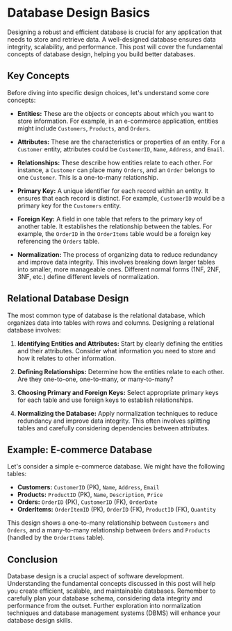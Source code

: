 # Database Design Basics

Designing a robust and efficient database is crucial for any application that needs to store and retrieve data.  A well-designed database ensures data integrity, scalability, and performance. This post will cover the fundamental concepts of database design, helping you build better databases.

## Key Concepts

Before diving into specific design choices, let's understand some core concepts:

* **Entities:** These are the objects or concepts about which you want to store information.  For example, in an e-commerce application, entities might include `Customers`, `Products`, and `Orders`.

* **Attributes:** These are the characteristics or properties of an entity.  For a `Customer` entity, attributes could be `CustomerID`, `Name`, `Address`, and `Email`.

* **Relationships:** These describe how entities relate to each other.  For instance, a `Customer` can place many `Orders`, and an `Order` belongs to one `Customer`.  This is a one-to-many relationship.

* **Primary Key:** A unique identifier for each record within an entity.  It ensures that each record is distinct.  For example, `CustomerID` would be a primary key for the `Customers` entity.

* **Foreign Key:** A field in one table that refers to the primary key of another table.  It establishes the relationship between the tables.  For example, the `OrderID` in the `OrderItems` table would be a foreign key referencing the `Orders` table.

* **Normalization:**  The process of organizing data to reduce redundancy and improve data integrity.  This involves breaking down larger tables into smaller, more manageable ones.  Different normal forms (1NF, 2NF, 3NF, etc.) define different levels of normalization.


## Relational Database Design

The most common type of database is the relational database, which organizes data into tables with rows and columns.  Designing a relational database involves:

1. **Identifying Entities and Attributes:**  Start by clearly defining the entities and their attributes.  Consider what information you need to store and how it relates to other information.

2. **Defining Relationships:**  Determine how the entities relate to each other.  Are they one-to-one, one-to-many, or many-to-many?

3. **Choosing Primary and Foreign Keys:**  Select appropriate primary keys for each table and use foreign keys to establish relationships.

4. **Normalizing the Database:**  Apply normalization techniques to reduce redundancy and improve data integrity.  This often involves splitting tables and carefully considering dependencies between attributes.

## Example: E-commerce Database

Let's consider a simple e-commerce database.  We might have the following tables:

* **Customers:** `CustomerID` (PK), `Name`, `Address`, `Email`
* **Products:** `ProductID` (PK), `Name`, `Description`, `Price`
* **Orders:** `OrderID` (PK), `CustomerID` (FK), `OrderDate`
* **OrderItems:** `OrderItemID` (PK), `OrderID` (FK), `ProductID` (FK), `Quantity`


This design shows a one-to-many relationship between `Customers` and `Orders`, and a many-to-many relationship between `Orders` and `Products` (handled by the `OrderItems` table).


## Conclusion

Database design is a crucial aspect of software development.  Understanding the fundamental concepts discussed in this post will help you create efficient, scalable, and maintainable databases.  Remember to carefully plan your database schema, considering data integrity and performance from the outset.  Further exploration into normalization techniques and database management systems (DBMS) will enhance your database design skills.

